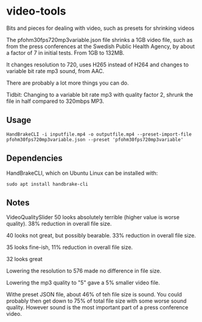 # video-tools

Bits and pieces for dealing with video, such as presets for shrinking videos

The pfohm30fps720mp3variable.json file shrinks a 1GB video file, such as from the press conferences at the Swedish Public Health Agency, by about a factor of 7 in initial tests. From 1GB to 132MB.

It changes resolution to 720, uses H265 instead of H264 and changes to variable bit rate mp3 sound, from AAC.

There are probably a lot more things you can do.

Tidbit: Changing to a variable bit rate mp3 with quality factor 2, shrunk the file in half compared to 320mbps MP3.

## Usage

```HandBrakeCLI -i inputfile.mp4 -o outputfile.mp4 --preset-import-file pfohm30fps720mp3variable.json --preset 'pfohm30fps720mp3variable'```

## Dependencies

HandBrakeCLI, which on Ubuntu Linux can be installed with:

```sudo apt install handbrake-cli```

## Notes

VideoQualitySlider 50 looks absolutely terrible (higher value is worse quality). 38% reduction in overall file size.

40 looks not great, but possibly bearable.  33% reduction in overall file size.

35 looks fine-ish, 11% reduction in overall file size.

32 looks great

Lowering the resolution to 576 made no difference in file size.

Lowering the mp3 quality to "5" gave a 5% smaller video file.

Withe preset JSON file, about 46% of teh file size is sound. You could probably then get down to 75% of total file size with some worse sound quality. However sound is the most important part of a press conference video.
